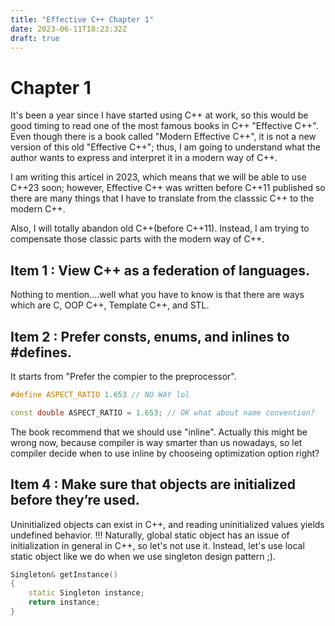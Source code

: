```yaml
---
title: "Effective C++ Chapter 1"
date: 2023-06-11T18:23:32Z
draft: true
---
```


# Chapter 1
It's been a year since I have started using C++ at work, so this would be good timing to read one of the most famous books in C++ "Effective C++".
Even though there is a book called "Modern Effective C++", it is not a new version of this old "Effective C++"; thus, I am going to understand what the author wants to express and interpret it in a modern way of C++.

I am writing this articel in 2023, which means that we will be able to use C++23 soon; however, Effective C++ was written before C++11 published so there are many things that I have to translate from the classsic C++ to the modern C++.

Also, I will totally abandon old C++(before C++11). Instead, I am trying to compensate those classic parts with the modern way of C++.

## Item 1 : View C++ as a federation of languages.
Nothing to mention....well what you have to know is that there are ways which are C, OOP C++, Template C++, and STL.

## Item 2 : Prefer consts, enums, and inlines to #defines.
It starts from "Prefer the compier to the preprocessor".

```C++
#define ASPECT_RATIO 1.653 // NO WAY lol
```

```C++
const double ASPECT_RATIO = 1.653; // OK what about name convention?
```

The book recommend that we should use "inline". Actually this might be wrong now, because compiler is way smarter than us nowadays, so let compiler decide when to use inline by chooseing optimization option right?

## Item 4 : Make sure that objects are initialized before they’re used.
Uninitialized objects can exist in C++, and reading uninitialized values yields undefined behavior.
!!! Naturally, global static object has an issue of initialization in general in C++, so let's not use it.
Instead, let's use local static object like we do when we use singleton design pattern ;).

```C++
Singleton& getInstance()
{
    static Singleton instance;
    return instance;
}

```